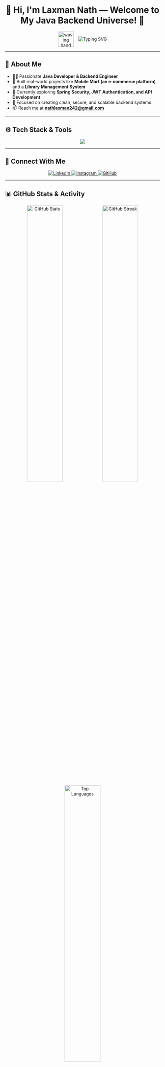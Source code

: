 <h1 align="center">👋 Hi, I'm Laxman Nath — Welcome to My Java Backend Universe! 🚀</h1>

<p align="center" style="display: flex; justify-content: center; align-items: center; gap: 15px; flex-wrap: wrap;">
  <img src="https://media.giphy.com/media/hvRJCLFzcasrR4ia7z/giphy.gif" width="50" height="50" alt="waving hand" />
  <img
    src="https://readme-typing-svg.herokuapp.com/?font=Fira+Code&color=%23FF6F61&size=24&center=true&vCenter=true&width=650&height=50&lines=Hello,+I'm+Laxman+Nath!;Java+Developer+|+Spring+Boot+Enthusiast+|+Backend+Engineer;Building+Secure+and+Scalable+Web+Apps;Welcome+to+My+GitHub!"
    alt="Typing SVG"
  />
</p>


---

## 🌟 About Me

- 👨‍💻 Passionate **Java Developer & Backend Engineer**
- 🚀 Built real-world projects like **Mobile Mart (an e-commerce platform)** and a **Library Management System**
- 🌱 Currently exploring **Spring Security, JWT Authentication, and API Development**
- 🎯 Focused on creating clean, secure, and scalable backend systems
- 📫 Reach me at **[nathlaxman242@gmail.com](mailto:nathlaxman242@gmail.com)**

---

## ⚙️ Tech Stack & Tools

<p align="center">
  <img src="https://skillicons.dev/icons?i=java,spring,react,html,css,bootstrap,mysql,git,github,vscode,linux" />
</p>

---

## 🔗 Connect With Me

<p align="center">
  <a href="https://www.linkedin.com/in/laxman-nath/" target="_blank" rel="noopener noreferrer">
    <img
      src="https://img.shields.io/badge/LinkedIn-%230077B5.svg?style=for-the-badge&logo=linkedin&logoColor=white"
      alt="LinkedIn"
    />
  </a>
  <a href="https://www.instagram.com/laxmannath_/" target="_blank" rel="noopener noreferrer">
    <img
      src="https://img.shields.io/badge/Instagram-%23E4405F.svg?style=for-the-badge&logo=instagram&logoColor=white"
      alt="Instagram"
    />
  </a>
  <a href="https://github.com/Laxman-Nath" target="_blank" rel="noopener noreferrer">
    <img
      src="https://img.shields.io/badge/GitHub-181717?style=for-the-badge&logo=github&logoColor=white"
      alt="GitHub"
    />
  </a>
</p>

---

## 📊 GitHub Stats & Activity

<p align="center">
  <img
    src="https://github-readme-stats.vercel.app/api?username=Laxman-Nath&show_icons=true&theme=tokyonight&hide_border=true"
    width="48%"
    alt="GitHub Stats"
  />
  <img
    src="https://github-readme-streak-stats.herokuapp.com/?user=Laxman-Nath&theme=tokyonight&hide_border=true"
    width="48%"
    alt="GitHub Streak"
  />
</p>

<p align="center">
  <img
    src="https://github-readme-stats.vercel.app/api/top-langs/?username=Laxman-Nath&layout=compact&theme=tokyonight&hide_border=true"
    width="48%"
    alt="Top Languages"
  />
</p>

---

## 🐍 My Contribution Snake Animation

[![Run Snake Animation](https://github.com/Laxman-Nath/Laxman-Nath/actions/workflows/snake.yml/badge.svg)](https://github.com/Laxman-Nath/Laxman-Nath/actions/workflows/snake.yml)

<p align="center">
  <img src="https://raw.githubusercontent.com/Laxman-Nath/Laxman-Nath/output/snake.svg" alt="Snake animation" />
</p>

---

<h3 align="center">🚀 Let’s build, innovate, and grow together in the world of code! 🚀</h3>
